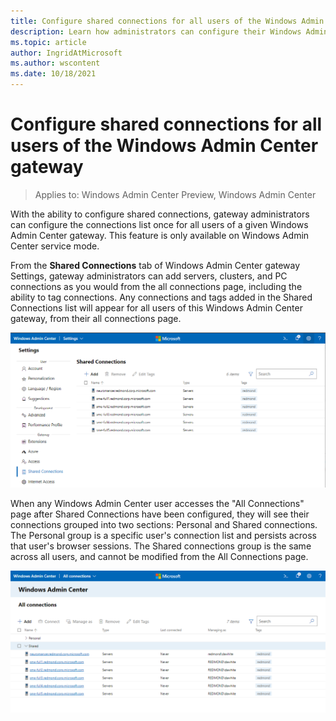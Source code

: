 ```yaml
---
title: Configure shared connections for all users of the Windows Admin Center gateway
description: Learn how administrators can configure their Windows Admin Center (Project Honolulu) gateway once to let all users share a single list of connections.
ms.topic: article
author: IngridAtMicrosoft
ms.author: wscontent
ms.date: 10/18/2021
---
```


# Configure shared connections for all users of the Windows Admin Center gateway

>Applies to: Windows Admin Center Preview, Windows Admin Center

With the ability to configure shared connections, gateway administrators can configure the connections list once for all users of a given Windows Admin Center gateway. This feature is only available on Windows Admin Center service mode.

From the **Shared Connections** tab of Windows Admin Center gateway Settings, gateway administrators can add servers, clusters, and PC connections as you would from the all connections page, including the ability to tag connections. Any connections and tags added in the Shared Connections list will appear for all users of this Windows Admin Center gateway, from their all connections page.

![Windows Admin Center - Shared Connections page](../media/shared-cnxns-1.png)

When any Windows Admin Center user accesses the "All Connections" page after Shared Connections have been configured, they will see their connections grouped into two sections: Personal and Shared connections. The Personal group is a specific user's connection list and persists across that user's browser sessions. The Shared connections group is the same across all users, and cannot be modified from the All Connections page.

![Windows Admin Center - All Connections page](../media/shared-cnxns-2.png)
